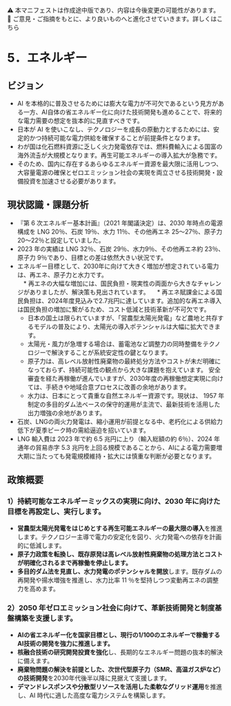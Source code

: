 ⚠️ 本マニフェストは作成途中版であり、内容は今後変更の可能性があります。  
💬 ご意見・ご指摘をもとに、より良いものへと進化させていきます。詳しくはこちら

# 5．エネルギー

## ビジョン

* AI を本格的に普及させるためには膨大な電力が不可欠であるという見方がある一方、AI自体の省エネルギー化に向けた技術開発も進めることで、将来的な電力需要の想定を抜本的に見直すべきです。
* 日本が AI を使いこなし、テクノロジーを成長の原動力とするためには、安定的かつ持続可能な電力供給を確保することが前提条件となります。
* わが国は化石燃料資源に乏しく火力発電依存では、燃料費輸入による国富の海外流출が大規模となります。再生可能エネルギーの導入拡大が急務です。
* そのため、国内に存在するあらゆるエネルギー資源を最大限に活用しつつ、大容量電源の確保とゼロエミッション社会の実現を両立させる技術開発・設備投資を加速させる必要があります。

## 現状認識・課題分析

* 『第 6 次エネルギー基本計画』（2021 年閣議決定）は、2030 年時点の電源構成を LNG 20％、石炭 19％、水力 11％、その他再エネ 25〜27％、原子力 20〜22％と設定していました。  
* 2023 年の実績は LNG 32％、石炭 29％、水力9％、その他再エネ約 23％、原子力 9％であり、目標との差は依然大きい状況です。  
* エネルギー目標として、2030年に向けて大きく増加が想定されている電力は、再エネ、原子力と水力です。  
　* 再エネの大幅な増加には、国民負担・現実性の両面から大きなチャレンジがありましたが、解決策も見出されています。
  　* 再エネ賦課金による国民負担は、2024年度見込みで2.7兆円に達しています。追加的な再エネ導入は国民負担の増加に繋がるため、コスト低減と技術革新が不可欠です。
    * 日本の国土は限られていますが、「営農型太陽光発電」など農地と共存するモデルの普及により、太陽光の導入ポテンシャルは大幅に拡大できます。
    * 太陽光・風力が急増する場合は、蓄電池など調整力の同時整備をテクノロジーで解決することが系統安定性の鍵となります。
  * 原子力は、高レベル放射性廃棄物の最終処分方法やコストが未だ明確になっておらず、持続可能性の観点から大きな課題を抱えています。 安全審査を経た再稼働が進んでいますが、2030年度の再稼働想定実現に向けては、手続きや地域合意プロセスに改善の余地があります。  
  * 水力は、日本にとって貴重な自然エネルギー資源です。現状は、 1957 年制定の多目的ダム法ベースの保守的運用が主流で、最新技術を活用した出力増強の余地があります。  
* 石炭、LNGの両火力発電は、縮小運用が前提となる中、老朽化による供給力低下が夏季ピーク時の需給逼迫を招いています。  
* LNG 輸入費は 2023 年で約 6.5 兆円に上り（輸入総額の約 6％）、2024 年通年の貿易赤字 5.3 兆円を上回る規模であることから、AIによる電力需要増大期に当たっても発電規模維持・拡大には慎重な判断が必要となります。

## 政策概要

### 1）持続可能なエネルギーミックスの実現に向け、2030 年に向けた目標を再設定し、実行します。 
* **営農型太陽光発電をはじめとする再生可能エネルギーの最大限の導入**を推進します。テクノロジー主導で電力の安定化を図り、火力発電への依存を計画的に低減します。
* **原子力政策を転換し、既存原発は高レベル放射性廃棄物の処理方法とコストが明確化されるまで再稼働を停止します。**
* **多目的ダム法を見直し、水力発電のポテンシャルを開放**します。既存ダムの再開発や揚水増強を推進し、水力比率 11 ％を堅持しつつ変動再エネの調整力を高めます。  
### 2）2050 年ゼロエミッション社会に向けて、革新技術開発と制度基盤構築を支援します。  
* **AIの省エネルギー化を国家目標とし、現行の1/100のエネルギーで稼働するAI技術の開発を強力に推進します。**
* **核融合技術の研究開発投資を強化**し、長期的なエネルギー問題の抜本的解決に備えます。  
* **廃棄物問題の解決を前提とした、次世代型原子力（SMR、高温ガス炉など）の技術開発**を2030年代後半以降に見据えて支援します。
* **デマンドレスポンスや分散型リソースを活用した柔軟なグリッド運用**を推進し、AI 時代に適した高度な電力システムを構築します。
